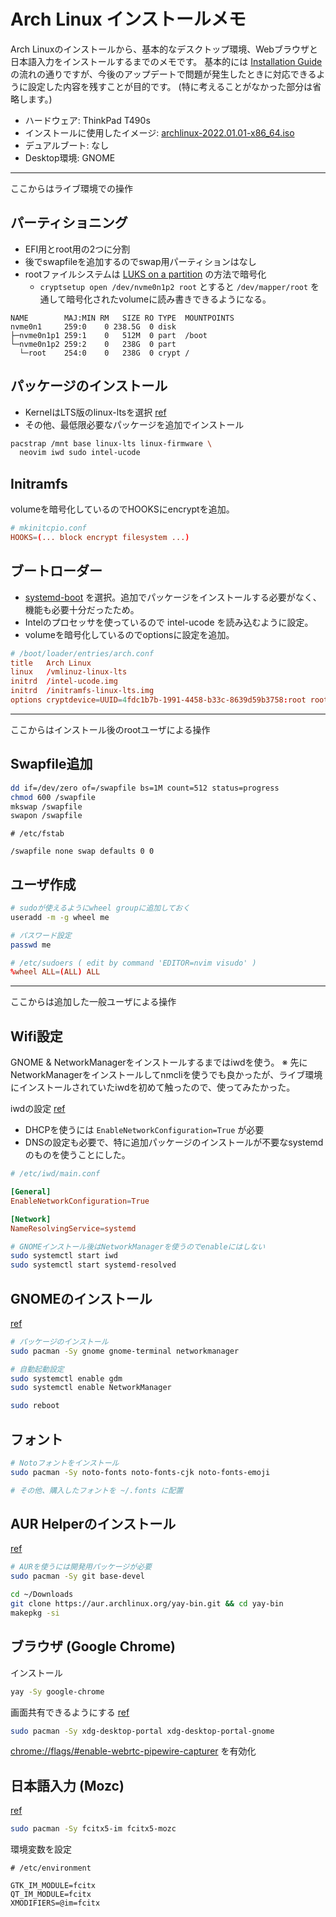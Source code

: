 # Arch Linux インストールメモ

Arch Linuxのインストールから、基本的なデスクトップ環境、Webブラウザと日本語入力をインストールするまでのメモです。
基本的には [Installation Guide](https://wiki.archlinux.org/title/installation_guide) の流れの通りですが、今後のアップデートで問題が発生したときに対応できるように設定した内容を残すことが目的です。
(特に考えることがなかった部分は省略します。)

- ハードウェア: ThinkPad T490s
- インストールに使用したイメージ: [archlinux-2022.01.01-x86_64.iso](http://ftp.jaist.ac.jp/pub/Linux/ArchLinux/iso/2022.01.01/)
- デュアルブート: なし
- Desktop環境: GNOME

---
ここからはライブ環境での操作

## パーティショニング

- EFI用とroot用の2つに分割
- 後でswapfileを追加するのでswap用パーティションはなし
- rootファイルシステムは [LUKS on a partition](https://wiki.archlinux.org/title/Dm-crypt/Encrypting_an_entire_system#LUKS_on_a_partition) の方法で暗号化
  - `cryptsetup open /dev/nvme0n1p2 root` とすると `/dev/mapper/root` を通して暗号化されたvolumeに読み書きできるようになる。

```
NAME        MAJ:MIN RM   SIZE RO TYPE  MOUNTPOINTS
nvme0n1     259:0    0 238.5G  0 disk
├─nvme0n1p1 259:1    0   512M  0 part  /boot
└─nvme0n1p2 259:2    0   238G  0 part
  └─root    254:0    0   238G  0 crypt /
```

## パッケージのインストール

- KernelはLTS版のlinux-ltsを選択 [ref](https://wiki.archlinux.org/title/Kernel)
- その他、最低限必要なパッケージを追加でインストール

```sh
pacstrap /mnt base linux-lts linux-firmware \
  neovim iwd sudo intel-ucode
```

## Initramfs

volumeを暗号化しているのでHOOKSにencryptを追加。

```conf
# mkinitcpio.conf
HOOKS=(... block encrypt filesystem ...)
```

## ブートローダー

- [systemd-boot](https://wiki.archlinux.org/title/Systemd-boot) を選択。追加でパッケージをインストールする必要がなく、機能も必要十分だったため。
- Intelのプロセッサを使っているので intel-ucode を読み込むように設定。
- volumeを暗号化しているのでoptionsに設定を追加。

```conf
# /boot/loader/entries/arch.conf
title   Arch Linux
linux   /vmlinuz-linux-lts
initrd  /intel-ucode.img
initrd  /initramfs-linux-lts.img
options cryptdevice=UUID=4fdc1b7b-1991-4458-b33c-8639d59b3758:root root=/dev/mapper/root
```

---
ここからはインストール後のrootユーザによる操作

## Swapfile追加

```sh
dd if=/dev/zero of=/swapfile bs=1M count=512 status=progress
chmod 600 /swapfile
mkswap /swapfile
swapon /swapfile
```

```
# /etc/fstab

/swapfile none swap defaults 0 0
```

## ユーザ作成

```sh
# sudoが使えるようにwheel groupに追加しておく
useradd -m -g wheel me

# パスワード設定
passwd me
```

```conf
# /etc/sudoers ( edit by command 'EDITOR=nvim visudo' )
%wheel ALL=(ALL) ALL
```

---
ここからは追加した一般ユーザによる操作

## Wifi設定

GNOME & NetworkManagerをインストールするまではiwdを使う。
※ 先にNetworkManagerをインストールしてnmcliを使うでも良かったが、ライブ環境にインストールされていたiwdを初めて触ったので、使ってみたかった。

iwdの設定 [ref](https://wiki.archlinux.org/title/Iwd#Optional_configuration)
- DHCPを使うには `EnableNetworkConfiguration=True` が必要
- DNSの設定も必要で、特に追加パッケージのインストールが不要なsystemdのものを使うことにした。

```conf
# /etc/iwd/main.conf

[General]
EnableNetworkConfiguration=True

[Network]
NameResolvingService=systemd
```

```sh
# GNOMEインストール後はNetworkManagerを使うのでenableにはしない
sudo systemctl start iwd
sudo systemctl start systemd-resolved
```

## GNOMEのインストール
[ref](https://wiki.archlinux.org/title/GNOME)

```sh
# パッケージのインストール
sudo pacman -Sy gnome gnome-terminal networkmanager

# 自動起動設定
sudo systemctl enable gdm
sudo systemctl enable NetworkManager

sudo reboot
```

## フォント

```sh
# Notoフォントをインストール
sudo pacman -Sy noto-fonts noto-fonts-cjk noto-fonts-emoji

# その他、購入したフォントを ~/.fonts に配置
```

## AUR Helperのインストール

[ref](https://github.com/Jguer/yay)

```sh
# AURを使うには開発用パッケージが必要
sudo pacman -Sy git base-devel

cd ~/Downloads
git clone https://aur.archlinux.org/yay-bin.git && cd yay-bin
makepkg -si
```

## ブラウザ (Google Chrome)

インストール
```sh
yay -Sy google-chrome
```

画面共有できるようにする [ref](https://wiki.archlinux.org/title/PipeWire#WebRTC_screen_sharing)
```sh
sudo pacman -Sy xdg-desktop-portal xdg-desktop-portal-gnome
```
[chrome://flags/#enable-webrtc-pipewire-capturer](chrome://flags/#enable-webrtc-pipewire-capturer) を有効化

## 日本語入力 (Mozc)

[ref](https://wiki.archlinux.org/title/Fcitx5)

```sh
sudo pacman -Sy fcitx5-im fcitx5-mozc
```

環境変数を設定
```
# /etc/environment

GTK_IM_MODULE=fcitx
QT_IM_MODULE=fcitx
XMODIFIERS=@im=fcitx
```
